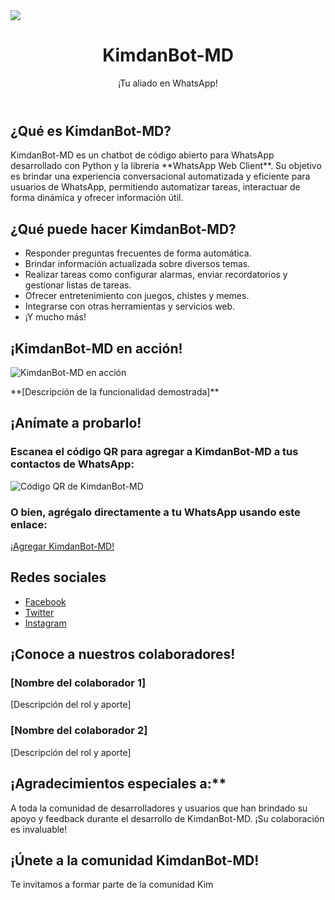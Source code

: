 <img src="https://user-images.githubusercontent.com/73097560/115834477-dbab4500-a447-11eb-908a-139a6edaec5c.gif">
<body>
    <header>
        <h1>KimdanBot-MD</h1>
        <p>¡Tu aliado en WhatsApp!</p>
    </header>
    <main>
        <section id="descripcion">
            <h2>¿Qué es KimdanBot-MD?</h2>
            <p>KimdanBot-MD es un chatbot de código abierto para WhatsApp desarrollado con Python y la librería **WhatsApp Web Client**. Su objetivo es brindar una experiencia conversacional automatizada y eficiente para usuarios de WhatsApp, permitiendo automatizar tareas, interactuar de forma dinámica y ofrecer información útil.</p>
        </section>
        <section id="funcionalidades">
            <h2>¿Qué puede hacer KimdanBot-MD?</h2>
            <ul>
                <li>Responder preguntas frecuentes de forma automática.</li>
                <li>Brindar información actualizada sobre diversos temas.</li>
                <li>Realizar tareas como configurar alarmas, enviar recordatorios y gestionar listas de tareas.</li>
                <li>Ofrecer entretenimiento con juegos, chistes y memes.</li>
                <li>Integrarse con otras herramientas y servicios web.</li>
                <li>¡Y mucho más!</li>
            </ul>
        </section>
        <section id="demo">
            <h2>¡KimdanBot-MD en acción!</h2>
            <div class="demo-container">
                <img src="placeholder.jpg" alt="KimdanBot-MD en acción">
                <p>**[Descripción de la funcionalidad demostrada]**</p>
            </div>
        </section>
        <section id="agregar">
            <h2>¡Anímate a probarlo!</h2>
            <div class="agregar-container">
                <h3>Escanea el código QR para agregar a KimdanBot-MD a tus contactos de WhatsApp:</h3>
                <img src="qr-code.png" alt="Código QR de KimdanBot-MD">
                <h3>O bien, agrégalo directamente a tu WhatsApp usando este enlace:</h3>
                <a href="https://wa.me/573123456789">¡Agregar KimdanBot-MD!</a>
            </div>
        </section>
        <section id="redes-sociales">
            <h2>Redes sociales</h2>
            <ul class="redes-sociales-list">
                <li><a href="https://www.facebook.com/kymdanamerica/"><i class="fab fa-facebook-f"></i> Facebook</a></li>
                <li><a href="https://twitter.com/kimdanbotmd"><i class="fab fa-twitter"></i> Twitter</a></li>
                <li><a href="https://www.instagram.com/kimdanbotmd/"><i class="fab fa-instagram"></i> Instagram</a></li>
            </ul>
        </section>
        <section id="colaboradores">
            <h2>¡Conoce a nuestros colaboradores!</h2>
            <div class="colaboradores-container">
                <div class="colaborador">
                    <h3>[Nombre del colaborador 1]</h3>
                    <p>[Descripción del rol y aporte]</p>
                </div>
                <div class="colaborador">
                    <h3>[Nombre del colaborador 2]</h3>
                    <p>[Descripción del rol y aporte]</p>
                </div>
                </div>
        </section>
        <section id="agradecimientos">
            <h2>¡Agradecimientos especiales a:**</h2>
            <p>A toda la comunidad de desarrolladores y usuarios que han brindado su apoyo y feedback durante el desarrollo de KimdanBot-MD. ¡Su colaboración es invaluable!</p>
        </section>
        <section id="comunidad">
            <h2>¡Únete a la comunidad KimdanBot-MD!</h2>
            <div class="comunidad-container">
                <p>Te invitamos a formar parte de la comunidad Kim
